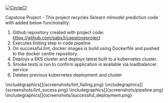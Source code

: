 [![CircleCI](https://circleci.com/gh/sabs3/capstoneproject/tree/main.svg?style=svg)](https://circleci.com/gh/sabs3/capstoneproject/tree/main)

Capstone Project - This project recycles Sklearn mlmodel prediction code with added below functionality:

1) Github repository created with project code: https://github.com/sabs3/capstoneproject
2) Executes liniting step in code pipeline
2) On successful lint, docker images is build using Dockerfile and pushed to the docker centre repository.
3) Deploys a EKS cluster and deploys latest built  to a kubernetes cluster.
4) Smoke tests is run to confirm application is available via loadbalancer service
5) Deletes previous kubernetes deployment and cluster

\includegraphics[]{screenshots/lint_failing.png}
\includegraphics[]{screenshots/lint_sucess.png}
\includegraphics[]{screenshots/pipeline.png}
\includegraphics[]{screenshots/successful_deployment.png}
